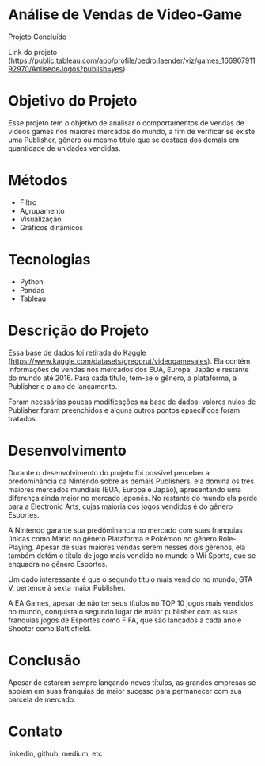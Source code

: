 # Análise de Vendas de Video-Game

  Projeto Concluído

  Link do projeto (https://public.tableau.com/app/profile/pedro.laender/viz/games_16690791192970/AnlisedeJogos?publish=yes)
# Objetivo do Projeto

  Esse projeto tem o objetivo de analisar o comportamentos de vendas de vídeos games nos maiores mercados do mundo, a fim de verificar se existe uma Publisher, gênero ou mesmo título que se destaca dos demais em quantidade de unidades vendidas.
# Métodos

  - Filtro
  - Agrupamento
  - Visualização
  - Gráficos dinâmicos
# Tecnologias 

  - Python
  - Pandas
  - Tableau
# Descrição do Projeto

  Essa base de dados foi retirada do Kaggle (https://www.kaggle.com/datasets/gregorut/videogamesales). Ela contém informações de vendas nos mercados dos EUA, Europa, Japão e restante do mundo até 2016. Para cada título, tem-se o gênero, a plataforma, a Publisher e o ano de lançamento.

  Foram necssárias poucas modificações na base de dados: valores nulos de Publisher foram preenchidos e alguns outros pontos epsecíficos foram tratados.

# Desenvolvimento
  
  Durante o desenvolvimento do projeto foi possível perceber a predominância da Nintendo sobre as demais Publishers, ela domina os três maiores mercados mundiais (EUA, Europa e Japão), apresentando uma diferença ainda maior no mercado japonês. No restante do mundo ela perde para a Electronic Arts, cujas maioria dos jogos vendidos é do gênero Esportes.

  A Nintendo garante sua predôminancia no mercado com suas franquias únicas como Mario no gênero Plataforma e Pokémon no gênero Role-Playing. Apesar de suas maiores vendas serem nesses dois gêrenos, ela também detém o título de jogo mais vendido no mundo o Wii Sports, que se enquadra no gênero Esportes. 

  Um dado interessante é que o segundo título mais vendido no mundo, GTA V, pertence à sexta maior Publisher.

  A EA Games, apesar de não ter seus títulos no TOP 10 jogos mais vendidos no mundo, conquista o segundo lugar de maior publisher com as suas franquias jogos de Esportes como FIFA, que são lançados a cada ano e Shooter como Battlefield.

# Conclusão
  Apesar de estarem sempre lançando novos títulos, as grandes empresas se apoiam em suas franquias de maior sucesso para permanecer com sua parcela de mercado.
  
# Contato
  linkedin, github, medium, etc 
